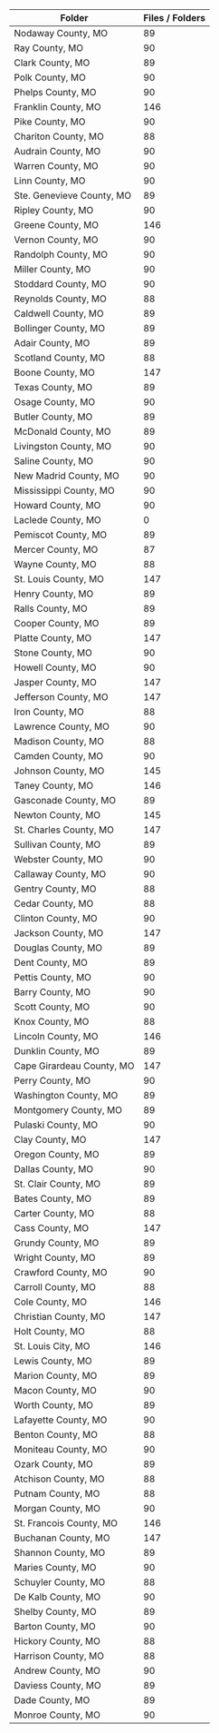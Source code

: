 | Folder                    |   Files / Folders |
|---------------------------|-------------------|
| Nodaway County, MO        |                89 |
| Ray County, MO            |                90 |
| Clark County, MO          |                89 |
| Polk County, MO           |                90 |
| Phelps County, MO         |                90 |
| Franklin County, MO       |               146 |
| Pike County, MO           |                90 |
| Chariton County, MO       |                88 |
| Audrain County, MO        |                90 |
| Warren County, MO         |                90 |
| Linn County, MO           |                90 |
| Ste. Genevieve County, MO |                89 |
| Ripley County, MO         |                90 |
| Greene County, MO         |               146 |
| Vernon County, MO         |                90 |
| Randolph County, MO       |                90 |
| Miller County, MO         |                90 |
| Stoddard County, MO       |                90 |
| Reynolds County, MO       |                88 |
| Caldwell County, MO       |                89 |
| Bollinger County, MO      |                89 |
| Adair County, MO          |                89 |
| Scotland County, MO       |                88 |
| Boone County, MO          |               147 |
| Texas County, MO          |                89 |
| Osage County, MO          |                90 |
| Butler County, MO         |                89 |
| McDonald County, MO       |                89 |
| Livingston County, MO     |                90 |
| Saline County, MO         |                90 |
| New Madrid County, MO     |                90 |
| Mississippi County, MO    |                90 |
| Howard County, MO         |                90 |
| Laclede County, MO        |                 0 |
| Pemiscot County, MO       |                89 |
| Mercer County, MO         |                87 |
| Wayne County, MO          |                88 |
| St. Louis County, MO      |               147 |
| Henry County, MO          |                89 |
| Ralls County, MO          |                89 |
| Cooper County, MO         |                89 |
| Platte County, MO         |               147 |
| Stone County, MO          |                90 |
| Howell County, MO         |                90 |
| Jasper County, MO         |               147 |
| Jefferson County, MO      |               147 |
| Iron County, MO           |                88 |
| Lawrence County, MO       |                90 |
| Madison County, MO        |                88 |
| Camden County, MO         |                90 |
| Johnson County, MO        |               145 |
| Taney County, MO          |               146 |
| Gasconade County, MO      |                89 |
| Newton County, MO         |               145 |
| St. Charles County, MO    |               147 |
| Sullivan County, MO       |                89 |
| Webster County, MO        |                90 |
| Callaway County, MO       |                90 |
| Gentry County, MO         |                88 |
| Cedar County, MO          |                88 |
| Clinton County, MO        |                90 |
| Jackson County, MO        |               147 |
| Douglas County, MO        |                89 |
| Dent County, MO           |                89 |
| Pettis County, MO         |                90 |
| Barry County, MO          |                90 |
| Scott County, MO          |                90 |
| Knox County, MO           |                88 |
| Lincoln County, MO        |               146 |
| Dunklin County, MO        |                89 |
| Cape Girardeau County, MO |               147 |
| Perry County, MO          |                90 |
| Washington County, MO     |                89 |
| Montgomery County, MO     |                89 |
| Pulaski County, MO        |                90 |
| Clay County, MO           |               147 |
| Oregon County, MO         |                89 |
| Dallas County, MO         |                90 |
| St. Clair County, MO      |                89 |
| Bates County, MO          |                89 |
| Carter County, MO         |                88 |
| Cass County, MO           |               147 |
| Grundy County, MO         |                89 |
| Wright County, MO         |                89 |
| Crawford County, MO       |                90 |
| Carroll County, MO        |                88 |
| Cole County, MO           |               146 |
| Christian County, MO      |               147 |
| Holt County, MO           |                88 |
| St. Louis City, MO        |               146 |
| Lewis County, MO          |                89 |
| Marion County, MO         |                89 |
| Macon County, MO          |                90 |
| Worth County, MO          |                89 |
| Lafayette County, MO      |                90 |
| Benton County, MO         |                88 |
| Moniteau County, MO       |                90 |
| Ozark County, MO          |                89 |
| Atchison County, MO       |                88 |
| Putnam County, MO         |                88 |
| Morgan County, MO         |                90 |
| St. Francois County, MO   |               146 |
| Buchanan County, MO       |               147 |
| Shannon County, MO        |                89 |
| Maries County, MO         |                90 |
| Schuyler County, MO       |                88 |
| De Kalb County, MO        |                90 |
| Shelby County, MO         |                89 |
| Barton County, MO         |                90 |
| Hickory County, MO        |                88 |
| Harrison County, MO       |                88 |
| Andrew County, MO         |                90 |
| Daviess County, MO        |                89 |
| Dade County, MO           |                89 |
| Monroe County, MO         |                90 |